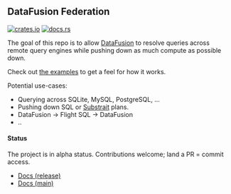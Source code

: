 ## DataFusion Federation

[![crates.io](https://img.shields.io/crates/v/datafusion-federation.svg)](https://crates.io/crates/datafusion-federation)
[![docs.rs](https://docs.rs/datafusion-federation/badge.svg)](https://docs.rs/datafusion-federation)

The goal of this repo is to allow [DataFusion](https://github.com/apache/arrow-datafusion) to resolve queries across remote query engines while pushing down as much compute as possible down.

Check out [the examples](./examples/) to get a feel for how it works.

Potential use-cases:

- Querying across SQLite, MySQL, PostgreSQL, ...
- Pushing down SQL or [Substrait](https://substrait.io/) plans.
- DataFusion -> Flight SQL -> DataFusion
- ..

#### Status

The project is in alpha status. Contributions welcome; land a PR = commit access.

- [Docs (release)](https://docs.rs/datafusion-federation)
- [Docs (main)](https://datafusion-contrib.github.io/datafusion-federation/)